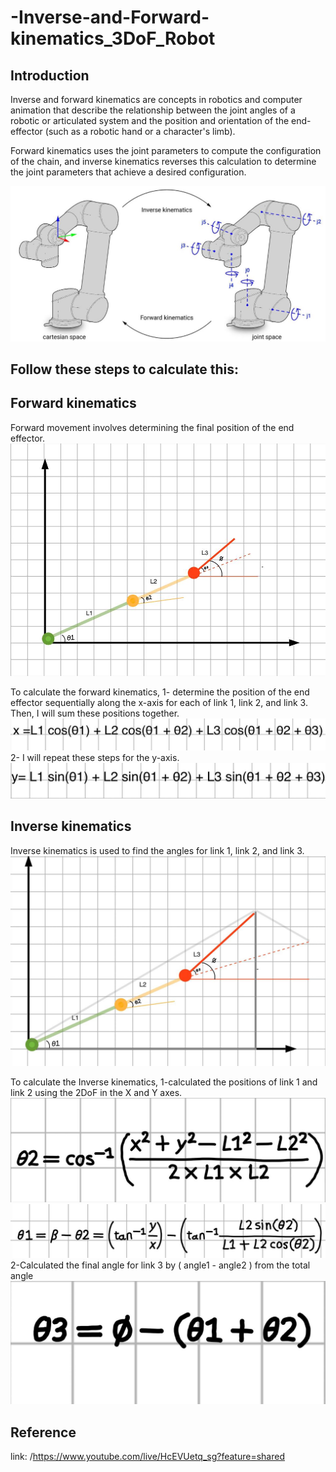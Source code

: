 # -Inverse-and-Forward-kinematics_3DoF_Robot
## **Introduction**
Inverse and forward kinematics are concepts in robotics and computer animation that describe the relationship between the joint angles of a robotic or articulated system and the position and orientation of the end-effector (such as a robotic hand or a character's limb).

Forward kinematics uses the joint parameters to compute the configuration of the chain, and inverse kinematics reverses this calculation to determine the joint parameters that achieve a desired configuration.

![Database Table Structure](https://github.com/reham-ali102/-Inverse-and-Forward-kinematics_3DoF_Robot/blob/main/Inverse-and-Forward-kinematics.jpg)

## **Follow these steps to calculate this:**

## Forward kinematics
Forward movement involves determining the final position of the end effector.
![Database Table Structure](https://github.com/reham-ali102/-Inverse-and-Forward-kinematics_3DoF_Robot/blob/main/Forward%20kinematics.jpg)

To calculate the forward kinematics,
1- determine the position of the end effector sequentially along the x-axis for each of link 1, link 2, and link 3. Then, I will sum these positions together.
![Database Table Structure](https://github.com/reham-ali102/-Inverse-and-Forward-kinematics_3DoF_Robot/blob/main/FK1.jpg)
2- I will repeat these steps for the y-axis.
![Database Table Structure](https://github.com/reham-ali102/-Inverse-and-Forward-kinematics_3DoF_Robot/blob/main/FK2.jpg)

## Inverse kinematics
Inverse kinematics is used to find the angles for link 1, link 2, and link 3.
![Database Table Structure](https://github.com/reham-ali102/-Inverse-and-Forward-kinematics_3DoF_Robot/blob/main/Inverse%20%20kinematics.jpg)

To calculate the Inverse kinematics,
1-calculated the positions of link 1 and link 2 using the 2DoF in the X and Y axes.
![Database Table Structure](https://github.com/reham-ali102/-Inverse-and-Forward-kinematics_3DoF_Robot/blob/main/1.jpg)
![Database Table Structure](https://github.com/reham-ali102/-Inverse-and-Forward-kinematics_3DoF_Robot/blob/main/2.jpg)
2-Calculated the final angle for link 3 by ( angle1 - angle2 ) from the total angle
![Database Table Structure](https://github.com/reham-ali102/-Inverse-and-Forward-kinematics_3DoF_Robot/blob/main/3.jpg)
## **Reference**
  link: /https://www.youtube.com/live/HcEVUetq_sg?feature=shared


